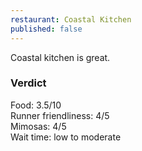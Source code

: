 ```yaml
---
restaurant: Coastal Kitchen
published: false
---
```


Coastal kitchen is great.


### Verdict

Food: 3.5/10  
Runner friendliness: 4/5  
Mimosas: 4/5  
Wait time: low to moderate
